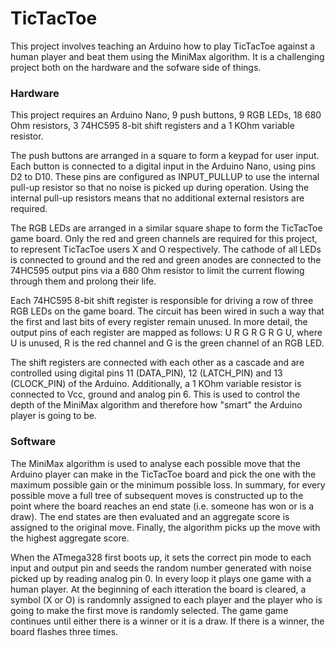 # TicTacToe

This project involves teaching an Arduino how to play TicTacToe against a human
player and beat them using the MiniMax algorithm. It is a challenging project
both on the hardware and the sofware side of things.



### Hardware

This project requires an Arduino Nano, 9 push buttons, 9 RGB LEDs, 18 680 Ohm
resistors, 3 74HC595 8-bit shift registers and a 1 KOhm variable resistor.

The push buttons are arranged in a square to form a keypad for user input. Each
button is connected to a digital input in the Arduino Nano, using pins D2 to
D10. These pins are configured as INPUT\_PULLUP to use the internal pull-up
resistor so that no noise is picked up during operation. Using the internal
pull-up resistors means that no additional external resistors are required.

The RGB LEDs are arranged in a similar square shape to form the TicTacToe game
board. Only the red and green channels are required for this project, to
represent TicTacToe users X and O respectively. The cathode of all LEDs is
connected to ground and the red and green anodes are connected to the 74HC595
output pins via a 680 Ohm resistor to limit the current flowing through them
and prolong their life.

Each 74HC595 8-bit shift register is responsible for driving a row of three
RGB LEDs on the game board. The circuit has been wired in such a way that the
first and last bits of every register remain unused. In more detail, the output
pins of each register are mapped as follows: U R G R G R G U, where U is unused,
R is the red channel and G is the green channel of an RGB LED.

The shift registers are connected with each other as a cascade and are
controlled using digital pins 11 (DATA\_PIN), 12 (LATCH\_PIN) and 13 (CLOCK\_PIN)
of the Arduino. Additionally, a 1 KOhm variable resistor is connected to Vcc,
ground and analog pin 6. This is used to control the depth of the MiniMax
algorithm and therefore how "smart" the Arduino player is going to be.



### Software

The MiniMax algorithm is used to analyse each possible move that the Arduino
player can make in the TicTacToe board and pick the one with the maximum
possible gain or the minimum possible loss. In summary, for every possible move
a full tree of subsequent moves is constructed up to the point where the board
reaches an end state (i.e. someone has won or is a draw). The end states are
then evaluated and an aggregate score is assigned to the original move. Finally,
the algorithm picks up the move with the highest aggregate score.

When the ATmega328 first boots up, it sets the correct pin mode to each input
and output pin and seeds the random number generated with noise picked up by
reading analog pin 0. In every loop it plays one game with a human player.
At the beginning of each itteration the board is cleared, a symbol (X or O)
is randomnly assigned to each player and the player who is going to make the
first move is randomly selected. The game game continues until either there is
a winner or it is a draw. If there is a winner, the board flashes three times.

